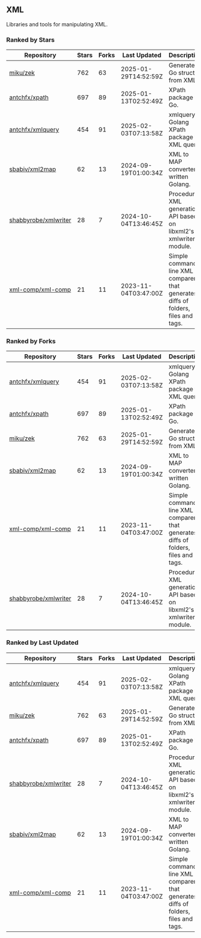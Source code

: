 ## XML

Libraries and tools for manipulating XML.

### Ranked by Stars

| Repository | Stars | Forks | Last Updated | Description | 
|------------|-------|-------|--------------|-------------|
| [miku/zek](https://github.com/miku/zek) | 762 | 63 | 2025-01-29T14:52:59Z |  Generate a Go struct from XML. |
| [antchfx/xpath](https://github.com/antchfx/xpath) | 697 | 89 | 2025-01-13T02:52:49Z |  XPath package for Go. |
| [antchfx/xmlquery](https://github.com/antchfx/xmlquery) | 454 | 91 | 2025-02-03T07:13:58Z |  xmlquery is Golang XPath package for XML query. |
| [sbabiv/xml2map](https://github.com/sbabiv/xml2map) | 62 | 13 | 2024-09-19T01:00:34Z |  XML to MAP converter written Golang. |
| [shabbyrobe/xmlwriter](https://github.com/shabbyrobe/xmlwriter) | 28 | 7 | 2024-10-04T13:46:45Z |  Procedural XML generation API based on libxml2's xmlwriter module. |
| [xml-comp/xml-comp](https://github.com/xml-comp/xml-comp) | 21 | 11 | 2023-11-04T03:47:00Z |  Simple command line XML comparer that generates diffs of folders, files and tags. |

### Ranked by Forks

| Repository | Stars | Forks | Last Updated | Description | 
|------------|-------|-------|--------------|-------------|
| [antchfx/xmlquery](https://github.com/antchfx/xmlquery) | 454 | 91 | 2025-02-03T07:13:58Z |  xmlquery is Golang XPath package for XML query. |
| [antchfx/xpath](https://github.com/antchfx/xpath) | 697 | 89 | 2025-01-13T02:52:49Z |  XPath package for Go. |
| [miku/zek](https://github.com/miku/zek) | 762 | 63 | 2025-01-29T14:52:59Z |  Generate a Go struct from XML. |
| [sbabiv/xml2map](https://github.com/sbabiv/xml2map) | 62 | 13 | 2024-09-19T01:00:34Z |  XML to MAP converter written Golang. |
| [xml-comp/xml-comp](https://github.com/xml-comp/xml-comp) | 21 | 11 | 2023-11-04T03:47:00Z |  Simple command line XML comparer that generates diffs of folders, files and tags. |
| [shabbyrobe/xmlwriter](https://github.com/shabbyrobe/xmlwriter) | 28 | 7 | 2024-10-04T13:46:45Z |  Procedural XML generation API based on libxml2's xmlwriter module. |

### Ranked by Last Updated

| Repository | Stars | Forks | Last Updated | Description | 
|------------|-------|-------|--------------|-------------|
| [antchfx/xmlquery](https://github.com/antchfx/xmlquery) | 454 | 91 | 2025-02-03T07:13:58Z |  xmlquery is Golang XPath package for XML query. |
| [miku/zek](https://github.com/miku/zek) | 762 | 63 | 2025-01-29T14:52:59Z |  Generate a Go struct from XML. |
| [antchfx/xpath](https://github.com/antchfx/xpath) | 697 | 89 | 2025-01-13T02:52:49Z |  XPath package for Go. |
| [shabbyrobe/xmlwriter](https://github.com/shabbyrobe/xmlwriter) | 28 | 7 | 2024-10-04T13:46:45Z |  Procedural XML generation API based on libxml2's xmlwriter module. |
| [sbabiv/xml2map](https://github.com/sbabiv/xml2map) | 62 | 13 | 2024-09-19T01:00:34Z |  XML to MAP converter written Golang. |
| [xml-comp/xml-comp](https://github.com/xml-comp/xml-comp) | 21 | 11 | 2023-11-04T03:47:00Z |  Simple command line XML comparer that generates diffs of folders, files and tags. |

